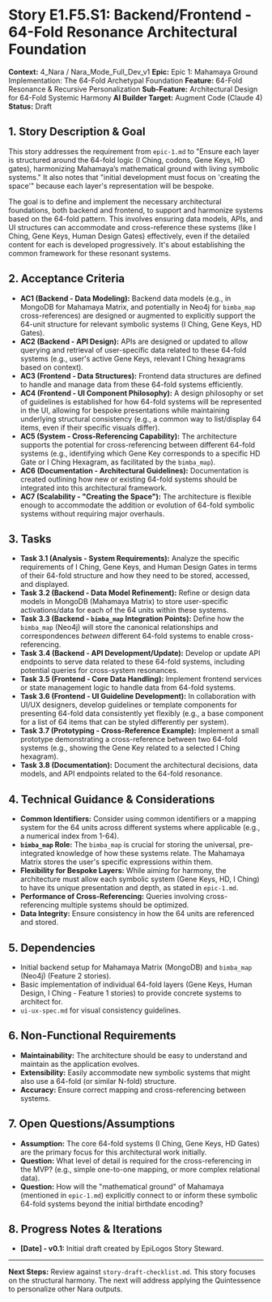 # Story E1.F5.S1: Backend/Frontend - 64-Fold Resonance Architectural Foundation

**Context:** 4_Nara / Nara_Mode_Full_Dev_v1
**Epic:** Epic 1: Mahamaya Ground Implementation: The 64-Fold Archetypal Foundation
**Feature:** 64-Fold Resonance & Recursive Personalization
**Sub-Feature:** Architectural Design for 64-Fold Systemic Harmony
**AI Builder Target:** Augment Code (Claude 4)
**Status:** Draft

## 1. Story Description & Goal

This story addresses the requirement from `epic-1.md` to "Ensure each layer is structured around the 64-fold logic (I Ching, codons, Gene Keys, HD gates), harmonizing Mahamaya’s mathematical ground with living symbolic systems." It also notes that "initial development must focus on 'creating the space'" because each layer's representation will be bespoke.

The goal is to define and implement the necessary architectural foundations, both backend and frontend, to support and harmonize systems based on the 64-fold pattern. This involves ensuring data models, APIs, and UI structures can accommodate and cross-reference these systems (like I Ching, Gene Keys, Human Design Gates) effectively, even if the detailed content for each is developed progressively. It's about establishing the common framework for these resonant systems.

## 2. Acceptance Criteria

*   **AC1 (Backend - Data Modeling):** Backend data models (e.g., in MongoDB for Mahamaya Matrix, and potentially in Neo4j for `bimba_map` cross-references) are designed or augmented to explicitly support the 64-unit structure for relevant symbolic systems (I Ching, Gene Keys, HD Gates).
*   **AC2 (Backend - API Design):** APIs are designed or updated to allow querying and retrieval of user-specific data related to these 64-fold systems (e.g., user's active Gene Keys, relevant I Ching hexagrams based on context).
*   **AC3 (Frontend - Data Structures):** Frontend data structures are defined to handle and manage data from these 64-fold systems efficiently.
*   **AC4 (Frontend - UI Component Philosophy):** A design philosophy or set of guidelines is established for how 64-fold systems will be represented in the UI, allowing for bespoke presentations while maintaining underlying structural consistency (e.g., a common way to list/display 64 items, even if their specific visuals differ).
*   **AC5 (System - Cross-Referencing Capability):** The architecture supports the potential for cross-referencing between different 64-fold systems (e.g., identifying which Gene Key corresponds to a specific HD Gate or I Ching Hexagram, as facilitated by the `bimba_map`).
*   **AC6 (Documentation - Architectural Guidelines):** Documentation is created outlining how new or existing 64-fold systems should be integrated into this architectural framework.
*   **AC7 (Scalability - "Creating the Space"):** The architecture is flexible enough to accommodate the addition or evolution of 64-fold symbolic systems without requiring major overhauls.

## 3. Tasks

*   **Task 3.1 (Analysis - System Requirements):** Analyze the specific requirements of I Ching, Gene Keys, and Human Design Gates in terms of their 64-fold structure and how they need to be stored, accessed, and displayed.
*   **Task 3.2 (Backend - Data Model Refinement):** Refine or design data models in MongoDB (Mahamaya Matrix) to store user-specific activations/data for each of the 64 units within these systems.
*   **Task 3.3 (Backend - `bimba_map` Integration Points):** Define how the `bimba_map` (Neo4j) will store the canonical relationships and correspondences *between* different 64-fold systems to enable cross-referencing.
*   **Task 3.4 (Backend - API Development/Update):** Develop or update API endpoints to serve data related to these 64-fold systems, including potential queries for cross-system resonances.
*   **Task 3.5 (Frontend - Core Data Handling):** Implement frontend services or state management logic to handle data from 64-fold systems.
*   **Task 3.6 (Frontend - UI Guideline Development):** In collaboration with UI/UX designers, develop guidelines or template components for presenting 64-fold data consistently yet flexibly (e.g., a base component for a list of 64 items that can be styled differently per system).
*   **Task 3.7 (Prototyping - Cross-Reference Example):** Implement a small prototype demonstrating a cross-reference between two 64-fold systems (e.g., showing the Gene Key related to a selected I Ching hexagram).
*   **Task 3.8 (Documentation):** Document the architectural decisions, data models, and API endpoints related to the 64-fold resonance.

## 4. Technical Guidance & Considerations

*   **Common Identifiers:** Consider using common identifiers or a mapping system for the 64 units across different systems where applicable (e.g., a numerical index from 1-64).
*   **`bimba_map` Role:** The `bimba_map` is crucial for storing the universal, pre-integrated knowledge of how these systems relate. The Mahamaya Matrix stores the user's specific expressions within them.
*   **Flexibility for Bespoke Layers:** While aiming for harmony, the architecture must allow each symbolic system (Gene Keys, HD, I Ching) to have its unique presentation and depth, as stated in `epic-1.md`.
*   **Performance of Cross-Referencing:** Queries involving cross-referencing multiple systems should be optimized.
*   **Data Integrity:** Ensure consistency in how the 64 units are referenced and stored.

## 5. Dependencies

*   Initial backend setup for Mahamaya Matrix (MongoDB) and `bimba_map` (Neo4j) (Feature 2 stories).
*   Basic implementation of individual 64-fold layers (Gene Keys, Human Design, I Ching - Feature 1 stories) to provide concrete systems to architect for.
*   `ui-ux-spec.md` for visual consistency guidelines.

## 6. Non-Functional Requirements

*   **Maintainability:** The architecture should be easy to understand and maintain as the application evolves.
*   **Extensibility:** Easily accommodate new symbolic systems that might also use a 64-fold (or similar N-fold) structure.
*   **Accuracy:** Ensure correct mapping and cross-referencing between systems.

## 7. Open Questions/Assumptions

*   **Assumption:** The core 64-fold systems (I Ching, Gene Keys, HD Gates) are the primary focus for this architectural work initially.
*   **Question:** What level of detail is required for the cross-referencing in the MVP? (e.g., simple one-to-one mapping, or more complex relational data).
*   **Question:** How will the "mathematical ground" of Mahamaya (mentioned in `epic-1.md`) explicitly connect to or inform these symbolic 64-fold systems beyond the initial birthdate encoding?

## 8. Progress Notes & Iterations

*   **[Date] - v0.1:** Initial draft created by EpiLogos Story Steward.

---
**Next Steps:** Review against `story-draft-checklist.md`. This story focuses on the structural harmony. The next will address applying the Quintessence to personalize other Nara outputs.